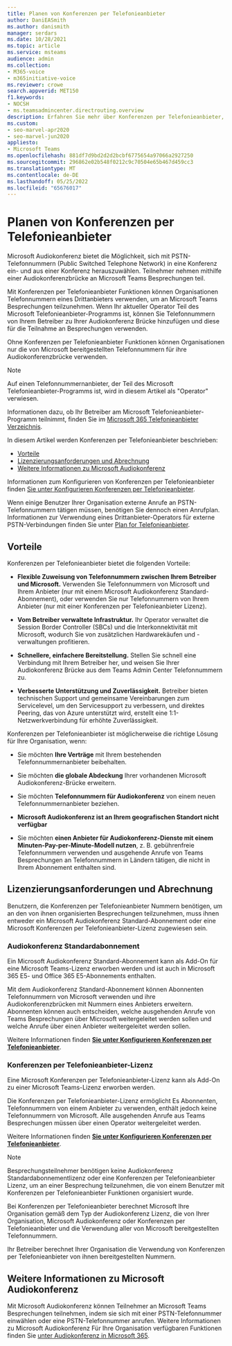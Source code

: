 ```yaml
---
title: Planen von Konferenzen per Telefonieanbieter
author: DaniEASmith
ms.author: danismith
manager: serdars
ms.date: 10/28/2021
ms.topic: article
ms.service: msteams
audience: admin
ms.collection:
- M365-voice
- m365initiative-voice
ms.reviewer: crowe
search.appverid: MET150
f1.keywords:
- NOCSH
- ms.teamsadmincenter.directrouting.overview
description: Erfahren Sie mehr über Konferenzen per Telefonieanbieter, z. B. Anforderungen und planung für die Bereitstellung.
ms.custom:
- seo-marvel-apr2020
- seo-marvel-jun2020
appliesto:
- Microsoft Teams
ms.openlocfilehash: 881df7d9bd2d2d2bcbf6775654a97066a2927250
ms.sourcegitcommit: 296862e02b548f0212c9c70504e65b467d459cc3
ms.translationtype: MT
ms.contentlocale: de-DE
ms.lasthandoff: 05/25/2022
ms.locfileid: "65676017"
---
```

# <a name="plan-for-operator-connect-conferencing"></a>Planen von Konferenzen per Telefonieanbieter

Microsoft Audiokonferenz bietet die Möglichkeit, sich mit PSTN-Telefonnummern (Public Switched Telephone Network) in eine Konferenz ein- und aus einer Konferenz herauszuwählen.  Teilnehmer nehmen mithilfe einer Audiokonferenzbrücke an Microsoft Teams Besprechungen teil.

Mit Konferenzen per Telefonieanbieter Funktionen können Organisationen Telefonnummern eines Drittanbieters verwenden, um an Microsoft Teams Besprechungen teilzunehmen. Wenn Ihr aktueller Operator Teil des Microsoft Telefonieanbieter-Programms ist, können Sie Telefonnummern von Ihrem Betreiber zu Ihrer Audiokonferenz Brücke hinzufügen und diese für die Teilnahme an Besprechungen verwenden.

Ohne Konferenzen per Telefonieanbieter Funktionen können Organisationen nur die von Microsoft bereitgestellten Telefonnummern für ihre Audiokonferenzbrücke verwenden.

>[!NOTE]
>Auf einen Telefonnummernanbieter, der Teil des Microsoft Telefonieanbieter-Programms ist, wird in diesem Artikel als "Operator" verwiesen.
>
>Informationen dazu, ob Ihr Betreiber am Microsoft Telefonieanbieter-Programm teilnimmt, finden Sie im [Microsoft 365 Telefonieanbieter Verzeichnis](https://cloudpartners.transform.microsoft.com/practices/microsoft-365-for-operators/directory).

In diesem Artikel werden Konferenzen per Telefonieanbieter beschrieben:

- [Vorteile](#benefits)
- [Lizenzierungsanforderungen und Abrechnung](#licensing-requirements-and-billing)
- [Weitere Informationen zu Microsoft Audiokonferenz](#additional-information-on-microsoft-audio-conferencing)

Informationen zum Konfigurieren von Konferenzen per Telefonieanbieter finden [Sie unter Konfigurieren Konferenzen per Telefonieanbieter](operator-connect-conferencing-configure.md).

Wenn einige Benutzer Ihrer Organisation externe Anrufe an PSTN-Telefonnummern tätigen müssen, benötigen Sie dennoch einen Anrufplan. Informationen zur Verwendung eines Drittanbieter-Operators für externe PSTN-Verbindungen finden Sie unter [Plan for Telefonieanbieter](operator-connect-plan.md).

## <a name="benefits"></a>Vorteile

Konferenzen per Telefonieanbieter bietet die folgenden Vorteile:

- **Flexible Zuweisung von Telefonnummern zwischen Ihrem Betreiber und Microsoft.** Verwenden Sie Telefonnummern von Microsoft und Ihrem Anbieter (nur mit einem Microsoft Audiokonferenz Standard-Abonnement), oder verwenden Sie nur Telefonnummern von Ihrem Anbieter (nur mit einer Konferenzen per Telefonieanbieter Lizenz).

- **Vom Betreiber verwaltete Infrastruktur.** Ihr Operator verwaltet die Session Border Controller (SBCs) und die Interkonnektivität mit Microsoft, wodurch Sie von zusätzlichen Hardwarekäufen und -verwaltungen profitieren.

- **Schnellere, einfachere Bereitstellung.** Stellen Sie schnell eine Verbindung mit Ihrem Betreiber her, und weisen Sie Ihrer Audiokonferenz Brücke aus dem Teams Admin Center Telefonnummern zu.

- **Verbesserte Unterstützung und Zuverlässigkeit.** Betreiber bieten technischen Support und gemeinsame Vereinbarungen zum Servicelevel, um den Servicesupport zu verbessern, und direktes Peering, das von Azure unterstützt wird, erstellt eine 1:1-Netzwerkverbindung für erhöhte Zuverlässigkeit.

Konferenzen per Telefonieanbieter ist möglicherweise die richtige Lösung für Ihre Organisation, wenn:

- Sie möchten **Ihre Verträge** mit Ihrem bestehenden Telefonnummernanbieter beibehalten.

- Sie möchten **die globale Abdeckung** Ihrer vorhandenen Microsoft Audiokonferenz-Brücke erweitern.

- Sie möchten **Telefonnummern für Audiokonferenz** von einem neuen Telefonnummernanbieter beziehen.

- **Microsoft Audiokonferenz ist an Ihrem geografischen Standort nicht verfügbar**

- Sie möchten **einen Anbieter für Audiokonferenz-Dienste mit einem Minuten-Pay-per-Minute-Modell nutzen**, z. B. gebührenfreie Telefonnummern verwenden und ausgehende Anrufe von Teams Besprechungen an Telefonnummern in Ländern tätigen, die nicht in Ihrem Abonnement enthalten sind.

## <a name="licensing-requirements-and-billing"></a>Lizenzierungsanforderungen und Abrechnung

Benutzern, die Konferenzen per Telefonieanbieter Nummern benötigen, um an den von ihnen organisierten Besprechungen teilzunehmen, muss ihnen entweder ein Microsoft Audiokonferenz Standard-Abonnement oder eine Microsoft Konferenzen per Telefonieanbieter-Lizenz zugewiesen sein.

### <a name="audio-conferencing-standard-subscription"></a>Audiokonferenz Standardabonnement

Ein Microsoft Audiokonferenz Standard-Abonnement kann als Add-On für eine Microsoft Teams-Lizenz erworben werden und ist auch in Microsoft 365 E5- und Office 365 E5-Abonnements enthalten.

Mit dem Audiokonferenz Standard-Abonnement können Abonnenten Telefonnummern von Microsoft verwenden und ihre Audiokonferenzbrücken mit Nummern eines Anbieters erweitern. Abonnenten können auch entscheiden, welche ausgehenden Anrufe von Teams Besprechungen über Microsoft weitergeleitet werden sollen und welche Anrufe über einen Anbieter weitergeleitet werden sollen.

Weitere Informationen finden [**Sie unter Konfigurieren Konferenzen per Telefonieanbieter**](operator-connect-conferencing-configure.md).

### <a name="operator-connect-conferencing-license"></a>Konferenzen per Telefonieanbieter-Lizenz

Eine Microsoft Konferenzen per Telefonieanbieter-Lizenz kann als Add-On zu einer Microsoft Teams-Lizenz erworben werden.

Die Konferenzen per Telefonieanbieter-Lizenz ermöglicht Es Abonnenten, Telefonnummern von einem Anbieter zu verwenden, enthält jedoch keine Telefonnummern von Microsoft. Alle ausgehenden Anrufe aus Teams Besprechungen müssen über einen Operator weitergeleitet werden.

Weitere Informationen finden [**Sie unter Konfigurieren Konferenzen per Telefonieanbieter**](operator-connect-conferencing-configure.md).

>[!Note]
>Besprechungsteilnehmer benötigen keine Audiokonferenz Standardabonnementlizenz oder eine Konferenzen per Telefonieanbieter Lizenz, um an einer Besprechung teilzunehmen, die von einem Benutzer mit Konferenzen per Telefonieanbieter Funktionen organisiert wurde.

Bei Konferenzen per Telefonieanbieter berechnet Microsoft Ihre Organisation gemäß dem Typ der Audiokonferenz Lizenz, die von Ihrer Organisation, Microsoft Audiokonferenz oder Konferenzen per Telefonieanbieter und die Verwendung aller von Microsoft bereitgestellten Telefonnummern.

Ihr Betreiber berechnet Ihrer Organisation die Verwendung von Konferenzen per Telefonieanbieter von ihnen bereitgestellten Nummern.

## <a name="additional-information-on-microsoft-audio-conferencing"></a>Weitere Informationen zu Microsoft Audiokonferenz

Mit Microsoft Audiokonferenz können Teilnehmer an Microsoft Teams Besprechungen teilnehmen, indem sie sich mit einer PSTN-Telefonnummer einwählen oder eine PSTN-Telefonnummer anrufen. Weitere Informationen zu Microsoft Audiokonferenz Für Ihre Organisation verfügbaren Funktionen finden Sie [unter Audiokonferenz in Microsoft 365](audio-conferencing-in-office-365.md).

